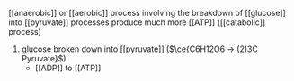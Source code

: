 [[anaerobic]] or [[aerobic]] process involving the breakdown of [[glucose]] into [[pyruvate]]
processes produce much more [[ATP]] ([[catabolic]] process)

1. glucose broken down into [[pyruvate]] ($\ce{C6H12O6 -> (2)3C Pyruvate}$)
	- [[ADP]] to [[ATP]]

